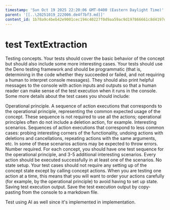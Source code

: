 ```yaml
---
timestamp: 'Sun Oct 19 2025 22:20:06 GMT-0400 (Eastern Daylight Time)'
parent: '[[..\20251019_222006.de4f7bf3.md]]'
content_id: 1b78a9c4beb42e9001cec194c40227f0d9aa59ac9d197866661c8d4197d9bda5
---
```


# test TextExtraction

Testing concepts. Your tests should cover the basic behavior of the concept but should also include some more interesting cases. Your tests should use the Deno testing framework and should be programmatic (that is, determining in the code whether they succeeded or failed, and not requiring a human to interpret console messages). They should also print helpful messages to the console with action inputs and outputs so that a human reader can make sense of the test execution when it runs in the console. Some more details about the test cases you should include:

Operational principle. A sequence of action executions that corresponds to the operational principle, representing the common expected usage of the concept. These sequence is not required to use all the actions; operational principles often do not include a deletion action, for example.
Interesting scenarios. Sequences of action executions that correspond to less common cases: probing interesting corners of the functionality, undoing actions with deletions and cancellations, repeating actions with the same arguments, etc. In some of these scenarios actions may be expected to throw errors.
Number required. For each concept, you should have one test sequence for the operational principle, and 3-5 additional interesting scenarios. Every action should be executed successfully in at least one of the scenarios.
No state setup. Your test cases should not require any setting up of the concept state except by calling concept actions. When you are testing one action at a time, this means that you will want to order your actions carefully (for example, by the operational principle) to avoid having to set up state.
Saving test execution output. Save the test execution output by copy-pasting from the console to a markdown file.

Test using AI as well since it's implemented in implementation.
